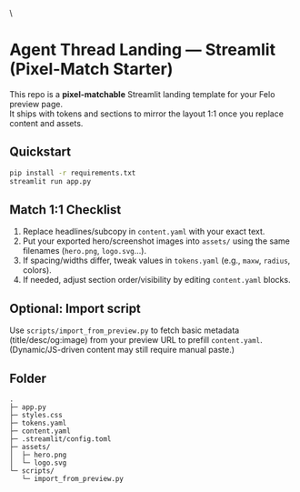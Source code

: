 \
# Agent Thread Landing — Streamlit (Pixel-Match Starter)

This repo is a **pixel-matchable** Streamlit landing template for your Felo preview page.  
It ships with tokens and sections to mirror the layout 1:1 once you replace content and assets.

## Quickstart
```bash
pip install -r requirements.txt
streamlit run app.py
```

## Match 1:1 Checklist
1. Replace headlines/subcopy in `content.yaml` with your exact text.
2. Put your exported hero/screenshot images into `assets/` using the same filenames (`hero.png`, `logo.svg`…).
3. If spacing/widths differ, tweak values in `tokens.yaml` (e.g., `maxw`, `radius`, colors).
4. If needed, adjust section order/visibility by editing `content.yaml` blocks.

## Optional: Import script
Use `scripts/import_from_preview.py` to fetch basic metadata (title/desc/og:image) from your preview URL to prefill `content.yaml`. (Dynamic/JS-driven content may still require manual paste.)

## Folder
```
.
├─ app.py
├─ styles.css
├─ tokens.yaml
├─ content.yaml
├─ .streamlit/config.toml
├─ assets/
│  ├─ hero.png
│  └─ logo.svg
└─ scripts/
   └─ import_from_preview.py
```
